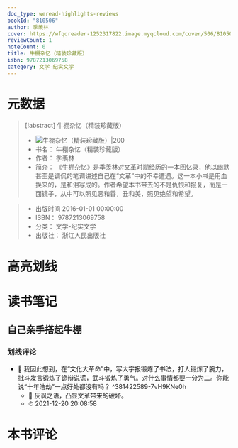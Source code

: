 ```yaml
---
doc_type: weread-highlights-reviews
bookId: "810506"
author: 季羡林
cover: https://wfqqreader-1252317822.image.myqcloud.com/cover/506/810506/t7_810506.jpg
reviewCount: 1
noteCount: 0
title: 牛棚杂忆（精装珍藏版）
isbn: 9787213069758
category: 文学-纪实文学
---
```

# 元数据
> [!abstract] 牛棚杂忆（精装珍藏版）
> - ![ 牛棚杂忆（精装珍藏版）|200](https://wfqqreader-1252317822.image.myqcloud.com/cover/506/810506/t7_810506.jpg)
> - 书名： 牛棚杂忆（精装珍藏版）
> - 作者： 季羡林
> - 简介：     《牛棚杂忆》是季羡林对文革时期经历的一本回忆录，他以幽默甚至是调侃的笔调讲述自己在“文革”中的不幸遭遇。这一本小书是用血换来的，是和泪写成的。作者希望本书带去的不是仇恨和报复，而是一面镜子，从中可以照见恶和善，丑和美，照见绝望和希望。

> - 出版时间 2016-01-01 00:00:00
> - ISBN： 9787213069758
> - 分类： 文学-纪实文学
> - 出版社： 浙江人民出版社

# 高亮划线

# 读书笔记

## 自己亲手搭起牛棚

### 划线评论
- 📌 我因此想到，在“文化大革命”中，写大字报锻炼了书法，打人锻炼了腕力，批斗发言锻炼了诡辩说谎，武斗锻炼了勇气。对什么事情都要一分为二。你能说“十年浩劫”一点好处都没有吗？  ^381422589-7vH9KNe0h
    - 💭 反讽之语，凸显文革带来的破坏。
    - ⏱ 2021-12-20 20:08:58
   
# 本书评论
